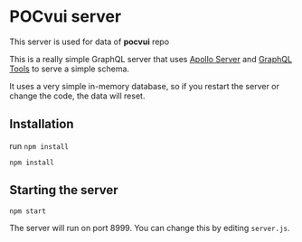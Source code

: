 # POCvui server

This server is used for data of **pocvui** repo

This is a really simple GraphQL server that uses [Apollo Server](https://github.com/apollostack/apollo-server) and [GraphQL Tools](https://github.com/apollostack/graphql-tools) to serve a simple schema.

It uses a very simple in-memory database, so if you restart the server or change the code, the data will reset.

## Installation

run `npm install`

```
npm install
```

## Starting the server

```
npm start
```

The server will run on port 8999. You can change this by editing `server.js`.
